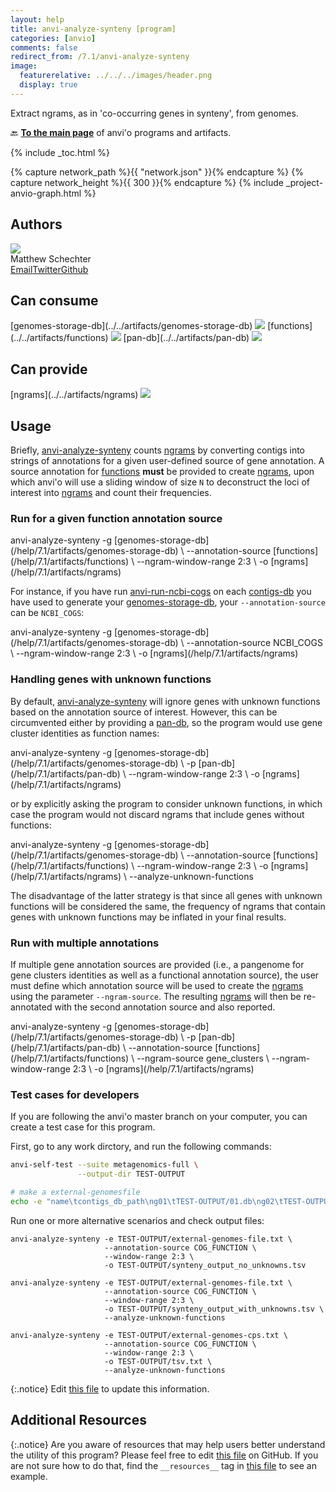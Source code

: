 ```yaml
---
layout: help
title: anvi-analyze-synteny [program]
categories: [anvio]
comments: false
redirect_from: /7.1/anvi-analyze-synteny
image:
  featurerelative: ../../../images/header.png
  display: true
---
```


Extract ngrams, as in &#x27;co-occurring genes in synteny&#x27;, from genomes.

🔙 **[To the main page](../../)** of anvi'o programs and artifacts.


{% include _toc.html %}
<div id="svg" class="subnetwork"></div>
{% capture network_path %}{{ "network.json" }}{% endcapture %}
{% capture network_height %}{{ 300 }}{% endcapture %}
{% include _project-anvio-graph.html %}


## Authors

<div class="anvio-person"><div class="anvio-person-info"><div class="anvio-person-photo"><img class="anvio-person-photo-img" src="../../images/authors/mschecht.jpg" /></div><div class="anvio-person-info-box"><span class="anvio-person-name">Matthew Schechter</span><div class="anvio-person-social-box"><a href="mailto:mschechter@uchicago.edu" class="person-social" target="_blank"><i class="fa fa-fw fa-envelope-square"></i>Email</a><a href="http://twitter.com/mschecht_bio" class="person-social" target="_blank"><i class="fa fa-fw fa-twitter-square"></i>Twitter</a><a href="http://github.com/mschecht" class="person-social" target="_blank"><i class="fa fa-fw fa-github"></i>Github</a></div></div></div></div>



## Can consume


<p style="text-align: left" markdown="1"><span class="artifact-r">[genomes-storage-db](../../artifacts/genomes-storage-db) <img src="../../images/icons/DB.png" class="artifact-icon-mini" /></span> <span class="artifact-r">[functions](../../artifacts/functions) <img src="../../images/icons/CONCEPT.png" class="artifact-icon-mini" /></span> <span class="artifact-r">[pan-db](../../artifacts/pan-db) <img src="../../images/icons/DB.png" class="artifact-icon-mini" /></span></p>


## Can provide


<p style="text-align: left" markdown="1"><span class="artifact-p">[ngrams](../../artifacts/ngrams) <img src="../../images/icons/CONCEPT.png" class="artifact-icon-mini" /></span></p>


## Usage


Briefly, <span class="artifact-n">[anvi-analyze-synteny](/help/7.1/programs/anvi-analyze-synteny)</span> counts <span class="artifact-n">[ngrams](/help/7.1/artifacts/ngrams)</span> by converting contigs into strings of annotations for a given user-defined source of gene annotation. A source annotation for <span class="artifact-n">[functions](/help/7.1/artifacts/functions)</span> **must** be provided to create <span class="artifact-n">[ngrams](/help/7.1/artifacts/ngrams)</span>, upon which anvi'o will use a sliding window of size `N` to deconstruct the loci of interest into <span class="artifact-n">[ngrams](/help/7.1/artifacts/ngrams)</span> and count their frequencies.

### Run for a given function annotation source

<div class="codeblock" markdown="1">
anvi&#45;analyze&#45;synteny &#45;g <span class="artifact&#45;n">[genomes&#45;storage&#45;db](/help/7.1/artifacts/genomes&#45;storage&#45;db)</span> \
                     &#45;&#45;annotation&#45;source <span class="artifact&#45;n">[functions](/help/7.1/artifacts/functions)</span> \
                     &#45;&#45;ngram&#45;window&#45;range 2:3 \
                     &#45;o <span class="artifact&#45;n">[ngrams](/help/7.1/artifacts/ngrams)</span>
</div>

For instance, if you have run <span class="artifact-n">[anvi-run-ncbi-cogs](/help/7.1/programs/anvi-run-ncbi-cogs)</span> on each <span class="artifact-n">[contigs-db](/help/7.1/artifacts/contigs-db)</span> you have used to generate your <span class="artifact-n">[genomes-storage-db](/help/7.1/artifacts/genomes-storage-db)</span>, your `--annotation-source` can be `NCBI_COGS`:

<div class="codeblock" markdown="1">
anvi&#45;analyze&#45;synteny &#45;g <span class="artifact&#45;n">[genomes&#45;storage&#45;db](/help/7.1/artifacts/genomes&#45;storage&#45;db)</span> \
                     &#45;&#45;annotation&#45;source NCBI_COGS \
                     &#45;&#45;ngram&#45;window&#45;range 2:3 \
                     &#45;o <span class="artifact&#45;n">[ngrams](/help/7.1/artifacts/ngrams)</span>
</div>


### Handling genes with unknown functions 

By default, <span class="artifact-n">[anvi-analyze-synteny](/help/7.1/programs/anvi-analyze-synteny)</span> will ignore genes with unknown functions based on the annotation source of interest. However, this can be circumvented either by providing a <span class="artifact-n">[pan-db](/help/7.1/artifacts/pan-db)</span>, so the program would use gene cluster identities as function names:

<div class="codeblock" markdown="1">
anvi&#45;analyze&#45;synteny &#45;g <span class="artifact&#45;n">[genomes&#45;storage&#45;db](/help/7.1/artifacts/genomes&#45;storage&#45;db)</span> \
                     &#45;p <span class="artifact&#45;n">[pan&#45;db](/help/7.1/artifacts/pan&#45;db)</span> \
                     &#45;&#45;ngram&#45;window&#45;range 2:3 \
                     &#45;o <span class="artifact&#45;n">[ngrams](/help/7.1/artifacts/ngrams)</span>
</div>

or by explicitly asking the program to consider unknown functions, in which case the program would not discard ngrams that include genes without functions:

<div class="codeblock" markdown="1">
anvi&#45;analyze&#45;synteny &#45;g <span class="artifact&#45;n">[genomes&#45;storage&#45;db](/help/7.1/artifacts/genomes&#45;storage&#45;db)</span> \
                     &#45;&#45;annotation&#45;source <span class="artifact&#45;n">[functions](/help/7.1/artifacts/functions)</span> \
                     &#45;&#45;ngram&#45;window&#45;range 2:3 \
                     &#45;o <span class="artifact&#45;n">[ngrams](/help/7.1/artifacts/ngrams)</span> \
                     &#45;&#45;analyze&#45;unknown&#45;functions
</div>

The disadvantage of the latter strategy is that since all genes with unknown functions will be considered the same, the frequency of ngrams that contain genes with unknown functions may be inflated in your final results.

### Run with multiple annotations

If multiple gene annotation sources are provided (i.e., a pangenome for gene clusters identities as well as a functional annotation source), the user must define which annotation source will be used to create the <span class="artifact-n">[ngrams](/help/7.1/artifacts/ngrams)</span> using the parameter `--ngram-source`. The resulting <span class="artifact-n">[ngrams](/help/7.1/artifacts/ngrams)</span> will then be re-annotated with the second annotation source and also reported. 

<div class="codeblock" markdown="1">
anvi&#45;analyze&#45;synteny &#45;g <span class="artifact&#45;n">[genomes&#45;storage&#45;db](/help/7.1/artifacts/genomes&#45;storage&#45;db)</span> \
                     &#45;p <span class="artifact&#45;n">[pan&#45;db](/help/7.1/artifacts/pan&#45;db)</span> \
                     &#45;&#45;annotation&#45;source <span class="artifact&#45;n">[functions](/help/7.1/artifacts/functions)</span> \
                     &#45;&#45;ngram&#45;source gene_clusters \
                     &#45;&#45;ngram&#45;window&#45;range 2:3 \
                     &#45;o <span class="artifact&#45;n">[ngrams](/help/7.1/artifacts/ngrams)</span>
</div>

### Test cases for developers

If you are following the anvi'o master branch on your computer, you can create a test case for this program.

First, go to any work dirctory, and run the following commands:

``` bash
anvi-self-test --suite metagenomics-full \
               --output-dir TEST-OUTPUT

# make a external-genomesfile
echo -e "name\tcontigs_db_path\ng01\tTEST-OUTPUT/01.db\ng02\tTEST-OUTPUT/02.db\ng03\tTEST-OUTPUT/03.db" > TEST-OUTPUT/external-genomes-file.txt
```

Run one or more alternative scenarios and check output files:

```
anvi-analyze-synteny -e TEST-OUTPUT/external-genomes-file.txt \
                     --annotation-source COG_FUNCTION \
                     --window-range 2:3 \
                     -o TEST-OUTPUT/synteny_output_no_unknowns.tsv

anvi-analyze-synteny -e TEST-OUTPUT/external-genomes-file.txt \
                     --annotation-source COG_FUNCTION \
                     --window-range 2:3 \
                     -o TEST-OUTPUT/synteny_output_with_unknowns.tsv \
                     --analyze-unknown-functions

anvi-analyze-synteny -e TEST-OUTPUT/external-genomes-cps.txt \
                     --annotation-source COG_FUNCTION \
                     --window-range 2:3 \
                     -o TEST-OUTPUT/tsv.txt \
                     --analyze-unknown-functions
```


{:.notice}
Edit [this file](https://github.com/merenlab/anvio/tree/master/anvio/docs/programs/anvi-analyze-synteny.md) to update this information.


## Additional Resources



{:.notice}
Are you aware of resources that may help users better understand the utility of this program? Please feel free to edit [this file](https://github.com/merenlab/anvio/tree/master/bin/anvi-analyze-synteny) on GitHub. If you are not sure how to do that, find the `__resources__` tag in [this file](https://github.com/merenlab/anvio/blob/master/bin/anvi-interactive) to see an example.
